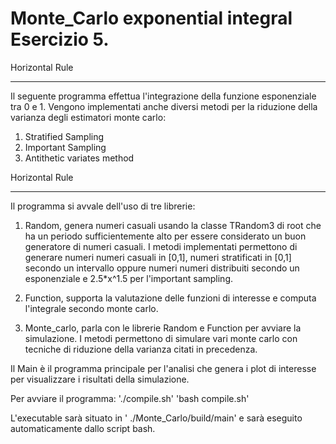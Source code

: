 # Monte_Carlo exponential integral Esercizio 5.

Horizontal Rule
***

Il seguente programma effettua l'integrazione della funzione esponenziale 
tra 0 e 1. Vengono implementati anche diversi metodi per la riduzione
della varianza degli estimatori monte carlo: 
1. Stratified Sampling
2. Important Sampling
3. Antithetic variates method 

Horizontal Rule
***

Il programma si avvale dell'uso di tre librerie:

1. Random, genera numeri casuali usando la classe TRandom3 di root che
ha un periodo sufficientemente alto per essere considerato un buon 
generatore di numeri casuali. I metodi implementati permettono di generare
numeri numeri casuali in [0,1], numeri stratificati in [0,1] secondo un intervallo 
oppure numeri numeri distribuiti secondo un esponenziale e 2.5*x^1.5 per 
l'important sampling.

2. Function, supporta la valutazione delle funzioni di interesse e 
computa l'integrale secondo monte carlo.

3. Monte_carlo, parla con le librerie Random e Function per avviare la simulazione.
I metodi permettono di simulare vari monte carlo con tecniche di riduzione della varianza
citati in precedenza.


Il Main è il programma principale per l'analisi che genera i plot di interesse per visualizzare
i risultati della simulazione.

Per avviare il programma:
'./compile.sh'
'bash compile.sh'

L'executable sarà situato in '  ./Monte_Carlo/build/main' e sarà eseguito automaticamente dallo script bash.
